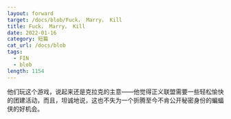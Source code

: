 ```yaml
---
layout: forward
target: /docs/blob/Fuck， Marry， Kill
title: Fuck， Marry， Kill
date: 2022-01-16
category: 短篇
cat_url: /docs/blob
tags: 
  - FIN
  - blob
length: 1154
---
```


他们玩这个游戏，说起来还是克拉克的主意——他觉得正义联盟需要一些轻松愉快的团建活动，而且，坦诚地说，这也不失为一个折腾至今不肯公开秘密身份的蝙蝠侠的好机会。
